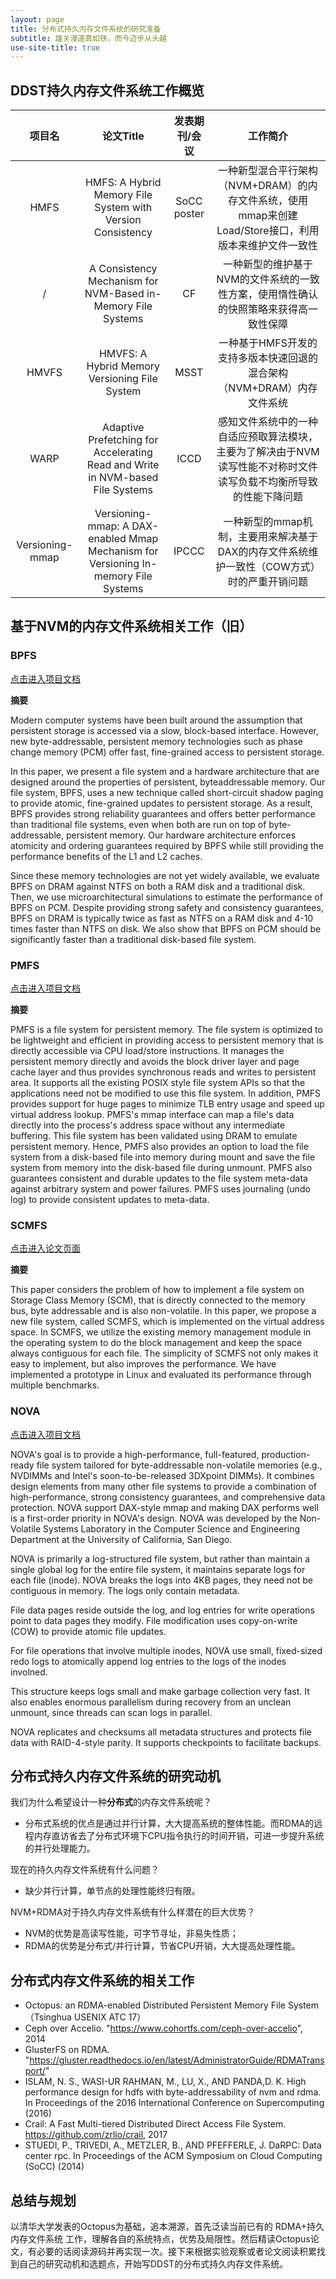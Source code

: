 ```yaml
---
layout: page
title: 分布式持久内存文件系统的研究准备
subtitle: 雄关漫道真如铁，而今迈步从头越
use-site-title: true
---
```


## DDST持久内存文件系统工作概览

|项目名|论文Title|发表期刊/会议|工作简介|
|:-:|:-:|:-:|:-:|
|HMFS|HMFS: A Hybrid Memory File System with Version Consistency|SoCC poster|一种新型混合平行架构（NVM+DRAM）的内存文件系统，使用mmap来创建Load/Store接口，利用版本来维护文件一致性|
|/|A Consistency Mechanism for NVM-Based in-Memory File Systems|CF|一种新型的维护基于NVM的文件系统的一致性方案，使用惰性确认的快照策略来获得高一致性保障|
|HMVFS|HMVFS: A Hybrid Memory Versioning File System|MSST|一种基于HMFS开发的支持多版本快速回退的混合架构（NVM+DRAM）内存文件系统|
|WARP|Adaptive Prefetching for Accelerating Read and Write in NVM-based File Systems|ICCD|感知文件系统中的一种自适应预取算法模块，主要为了解决由于NVM读写性能不对称时文件读写负载不均衡所导致的性能下降问题|
|Versioning-mmap|Versioning-mmap: A DAX-enabled Mmap Mechanism for Versioning In-memory File Systems|IPCCC|一种新型的mmap机制，主要用来解决基于DAX的内存文件系统维护一致性（COW方式）时的严重开销问题|


## 基于NVM的内存文件系统相关工作（旧）

### BPFS

[点击进入项目文档](https://github.com/xpsair/bpfs)

**摘要**

Modern computer systems have been built around the assumption that persistent storage is accessed via a slow, block-based interface. However, new byte-addressable, persistent memory technologies such as phase change memory (PCM) offer fast, fine-grained access to persistent storage.

In this paper, we present a file system and a hardware architecture that are designed around the properties of persistent, byteaddressable memory. Our file system, BPFS, uses a new technique called short-circuit shadow paging to provide atomic, fine-grained updates to persistent storage. As a result, BPFS provides strong reliability guarantees and offers better performance than traditional file systems, even when both are run on top of byte-addressable, persistent memory. Our hardware architecture enforces atomicity and ordering guarantees required by BPFS while still providing the performance benefits of the L1 and L2 caches.

Since these memory technologies are not yet widely available, we evaluate BPFS on DRAM against NTFS on both a RAM disk and a traditional disk. Then, we use microarchitectural simulations to estimate the performance of BPFS on PCM. Despite providing strong safety and consistency guarantees, BPFS on DRAM is typically twice as fast as NTFS on a RAM disk and 4-10 times faster than NTFS on disk. We also show that BPFS on PCM should be significantly faster than a traditional disk-based file system.


### PMFS

[点击进入项目文档](https://github.com/linux-pmfs/pmfs)

**摘要**

PMFS is a file system for persistent memory. The file system is optimized to be lightweight and efficient in providing access to persistent memory that is directly accessible via CPU load/store instructions. It manages the persistent memory directly and avoids the block driver layer and page cache layer and thus provides synchronous reads and writes to persistent area. It supports all the existing POSIX style file system APIs so that the applications need not be modified to use this file system. In addition, PMFS provides support for huge pages to minimize TLB entry usage and speed up virtual address lookup. PMFS's mmap interface can map a file's data directly into the process's address space without any intermediate buffering. This file system has been validated using DRAM to emulate persistent memory. Hence, PMFS also provides an option to load the file system from a disk-based file into memory during mount and save the file system from memory into the disk-based file during unmount. PMFS also guarantees consistent and durable updates to the file system meta-data against arbitrary system and power failures. PMFS uses journaling (undo log) to provide consistent updates to meta-data.


### SCMFS

[点击进入论文页面](https://dl.acm.org/citation.cfm?id=2063436)

**摘要**

This paper considers the problem of how to implement a file system on Storage Class Memory (SCM), that is directly connected to the memory bus, byte addressable and is also non-volatile. In this paper, we propose a new file system, called SCMFS, which is implemented on the virtual address space. In SCMFS, we utilize the existing memory management module in the operating system to do the block management and keep the space always contiguous for each file. The simplicity of SCMFS not only makes it easy to implement, but also improves the performance. We have implemented a prototype in Linux and evaluated its performance through multiple benchmarks.



### NOVA

[点击进入项目文档](https://github.com/NVSL/linux-nova)

NOVA's goal is to provide a high-performance, full-featured, production-ready file system tailored for byte-addressable non-volatile memories (e.g., NVDIMMs and Intel's soon-to-be-released 3DXpoint DIMMs). It combines design elements from many other file systems to provide a combination of high-performance, strong consistency guarantees, and comprehensive data protection. NOVA support DAX-style mmap and making DAX performs well is a first-order priority in NOVA's design. NOVA was developed by the Non-Volatile Systems Laboratory in the Computer Science and Engineering Department at the University of California, San Diego.

NOVA is primarily a log-structured file system, but rather than maintain a single global log for the entire file system, it maintains separate logs for each file (inode). NOVA breaks the logs into 4KB pages, they need not be contiguous in memory. The logs only contain metadata.

File data pages reside outside the log, and log entries for write operations point to data pages they modify. File modification uses copy-on-write (COW) to provide atomic file updates.

For file operations that involve multiple inodes, NOVA use small, fixed-sized redo logs to atomically append log entries to the logs of the inodes involned.

This structure keeps logs small and make garbage collection very fast. It also enables enormous parallelism during recovery from an unclean unmount, since threads can scan logs in parallel.

NOVA replicates and checksums all metadata structures and protects file data with RAID-4-style parity. It supports checkpoints to facilitate backups.


## 分布式持久内存文件系统的研究动机

我们为什么希望设计一种**分布式**的内存文件系统呢？

- 分布式系统的优点是通过并行计算，大大提高系统的整体性能。而RDMA的远程内存直访省去了分布式环境下CPU指令执行的时间开销，可进一步提升系统的并行处理能力。

现在的持久内存文件系统有什么问题？

- 缺少并行计算，单节点的处理性能终归有限。

NVM+RDMA对于持久内存文件系统有什么样潜在的巨大优势？

- NVM的优势是高读写性能，可字节寻址，非易失性质；
- RDMA的优势是分布式/并行计算，节省CPU开销，大大提高处理性能。


## 分布式内存文件系统的相关工作

- Octopus: an RDMA-enabled Distributed Persistent Memory File System （Tsinghua USENIX ATC 17）
- Ceph over Accelio. "https://www.cohortfs.com/ceph-over-accelio", 2014
- GlusterFS on RDMA. "https://gluster.readthedocs.io/en/latest/AdministratorGuide/RDMATransport/"
- ISLAM, N. S., WASI-UR RAHMAN, M., LU, X., AND PANDA,D. K. High performance design for hdfs with byte-addressability
of nvm and rdma. In Proceedings of the 2016 International Conference on Supercomputing (2016)
- Crail: A Fast Multi-tiered Distributed Direct Access File System. https://github.com/zrlio/crail, 2017
- STUEDI, P., TRIVEDI, A., METZLER, B., AND PFEFFERLE, J. DaRPC: Data center rpc. In Proceedings of the ACM Symposium
on Cloud Computing (SoCC) (2014)



## 总结与规划

以清华大学发表的Octopus为基础，追本溯源，首先泛读当前已有的 RDMA+持久内存文件系统 工作，理解各自的系统特点，优势及局限性。然后精读Octopus论文，有必要的话阅读源码并再实现一次。接下来根据实验观察或者论文阅读积累找到自己的研究动机和选题点，开始写DDST的分布式持久内存文件系统。



<!-- UY BEGIN -->
<div id="uyan_frame"></div>
<script type="text/javascript" src="http://v2.uyan.cc/code/uyan.js"></script>
<!-- UY END -->
